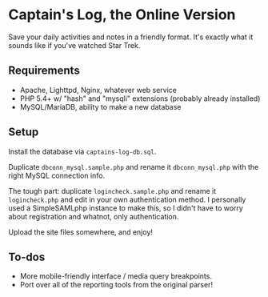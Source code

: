 # Captain's Log, the Online Version

Save your daily activities and notes in a friendly format. It's exactly what it sounds like if you've watched Star Trek.

## Requirements

- Apache, Lighttpd, Nginx, whatever web service
- PHP 5.4+ w/ "hash" and "mysqli" extensions (probably already installed)
- MySQL/MariaDB, ability to make a new database

## Setup

Install the database via `captains-log-db.sql`.

Duplicate `dbconn_mysql.sample.php` and rename it `dbconn_mysql.php` with the right MySQL connection info.

The tough part: duplicate `logincheck.sample.php` and rename it `logincheck.php` and edit in your own authentication method. I personally used a SimpleSAMLphp instance to make this, so I didn't have to worry about registration and whatnot, only authentication.

Upload the site files somewhere, and enjoy!

## To-dos

- More mobile-friendly interface / media query breakpoints.
- Port over all of the reporting tools from the original parser!